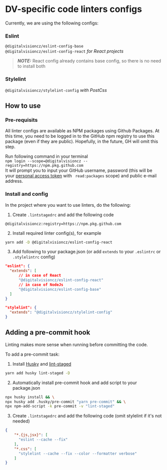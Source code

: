 # DV-specific code linters configs
Currently, we are using the following configs:

### Eslint
`@digitalvisioncz/eslint-config-base`  
`@digitalvisioncz/eslint-config-react` *for React projects*
> **_NOTE:_**  React config already contains base config, so there is no need to install both

### Stylelint
`@digitalvisioncz/stylelint-config` *with PostCss*

## How to use

### Pre-requisits
All linter configs are available as NPM packages using Github Packages. At this time, you need to be logged in to the GitHub npm registry to use this package (even if they are public). Hopefully, in the future, GH will omit this step.

Run following command in your terminal  
`npm login --scope=@digitalvisioncz --registry=https://npm.pkg.github.com`  
It will prompt you to input your GitHub username, password (this will be your [personal access token](https://github.com/settings/tokens/new) with ` read:packages` scope) and public e-mail address. 


### Install and config
In the project where you want to use linters, do the following:

1. Create `.lintstagedrc` and add the following code

```PlainText
@digitalvisioncz:registry=https://npm.pkg.github.com
```
2. Install required linter config(s), for example
```sh
yarn add -D @digitalvisioncz/eslint-config-react
```
3. Add following to your package.json (or add `extends` to your `.eslintrc` or `.stylelintrc` config)
```json
"eslint": {
  "extends": [
      // in case of React
      "@digitalvisioncz/eslint-config-react"
      // in case of NodeJs
      "@digitalvisioncz/eslint-config-base"
  ]
}
```
```json
"stylelint": {
  "extends": "@digitalvisioncz/stylelint-config"
}
```

## Adding a pre-commit hook

Linting makes more sense when running before committing the code.

To add a pre-commit task:

1. Install [Husky](https://typicode.github.io/husky/#/) and [lint-staged]()
```sh
yarn add husky lint-staged -D
```
2. Automatically install pre-commit hook and add script to your package.json
```sh
npx husky install && \
npx husky add .husky/pre-commit "yarn pre-commit" && \
npx npm-add-script -k pre-commit -v "lint-staged"
```
3. Create `.lintstagedrc` and add the following code (omit stylelint if it's not needed)
```json
{
    "*.{js,jsx}": [
      "eslint --cache --fix"
    ],
    "*.css": [
      "stylelint --cache --fix --color --formatter verbose"
    ]
}

```